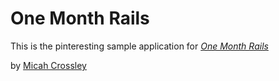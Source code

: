 # One Month Rails 

This is the pinteresting sample application for
[*One Month Rails*](http://onemonthrails.com)

by [Micah Crossley](http://www.t3designs.com)
